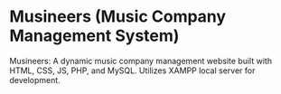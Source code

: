 # Musineers (Music Company Management System)
Musineers: A dynamic music company management website built with HTML, CSS, JS, PHP, and MySQL. Utilizes XAMPP local server for development.
